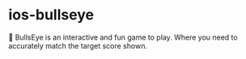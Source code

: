 # ios-bullseye
🎯 BullsEye is an interactive and fun game to play. Where you need to accurately match the target score shown.
